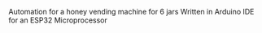 Automation for a honey vending machine for 6 jars
Written in Arduino IDE for an ESP32 Microprocessor
